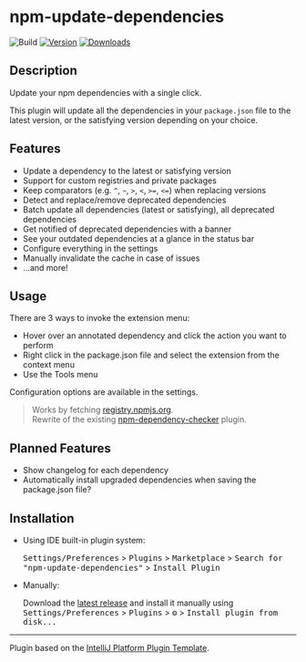 # npm-update-dependencies

![Build](https://github.com/WarningImHack3r/npm-update-dependencies/workflows/Build/badge.svg)
[![Version](https://img.shields.io/jetbrains/plugin/v/com.github.warningimhack3r.npmupdatedependencies.svg)](https://plugins.jetbrains.com/plugin/com.github.warningimhack3r.npmupdatedependencies)
[![Downloads](https://img.shields.io/jetbrains/plugin/d/com.github.warningimhack3r.npmupdatedependencies.svg)](https://plugins.jetbrains.com/plugin/com.github.warningimhack3r.npmupdatedependencies)

## Description
<!-- Plugin description -->
Update your npm dependencies with a single click.

This plugin will update all the dependencies in your `package.json` file to the latest version, or the satisfying version depending on your choice.

## Features
- Update a dependency to the latest or satisfying version
- Support for custom registries and private packages
- Keep comparators (e.g. `^`, `~`, `>`, `<`, `>=`, `<=`) when replacing versions
- Detect and replace/remove deprecated dependencies
- Batch update all dependencies (latest or satisfying), all deprecated dependencies
- Get notified of deprecated dependencies with a banner
- See your outdated dependencies at a glance in the status bar
- Configure everything in the settings
- Manually invalidate the cache in case of issues
- ...and more!

## Usage

There are 3 ways to invoke the extension menu:
- Hover over an annotated dependency and click the action you want to perform
- Right click in the package.json file and select the extension from the context menu
- Use the Tools menu

Configuration options are available in the settings.

> Works by fetching [registry.npmjs.org](https://registry.npmjs.org).  
> Rewrite of the existing [npm-dependency-checker](https://github.com/unger1984/npm-dependency-checker) plugin.

## Planned Features
- Show changelog for each dependency
- Automatically install upgraded dependencies when saving the package.json file?
<!-- Plugin description end -->

## Installation

- Using IDE built-in plugin system:
  
  <kbd>Settings/Preferences</kbd> > <kbd>Plugins</kbd> > <kbd>Marketplace</kbd> > <kbd>Search for "npm-update-dependencies"</kbd> >
  <kbd>Install Plugin</kbd>
  
- Manually:

  Download the [latest release](https://github.com/WarningImHack3r/npm-update-dependencies/releases/latest) and install it manually using
  <kbd>Settings/Preferences</kbd> > <kbd>Plugins</kbd> > <kbd>⚙️</kbd> > <kbd>Install plugin from disk...</kbd>


---
Plugin based on the [IntelliJ Platform Plugin Template][template].

[template]: https://github.com/JetBrains/intellij-platform-plugin-template
